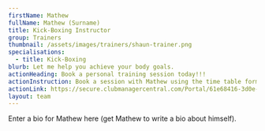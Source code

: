 ```yaml
---
firstName: Mathew
fullName: Mathew (Surname)
title: Kick-Boxing Instructor
group: Trainers
thumbnail: /assets/images/trainers/shaun-trainer.png
specialisations:
  - title: Kick-Boxing
blurb: Let me help you achieve your body goals.
actionHeading: Book a personal training session today!!!
actionInstruction: Book a session with Mathew using the time table form below.
actionLink: https://secure.clubmanagercentral.com/Portal/61e68416-3d0e-4302-bd0f-dca493494bb3/Booking/Timetable?staffId=10666
layout: team
---
```

Enter a bio for Mathew here (get Mathew to write a bio about himself).